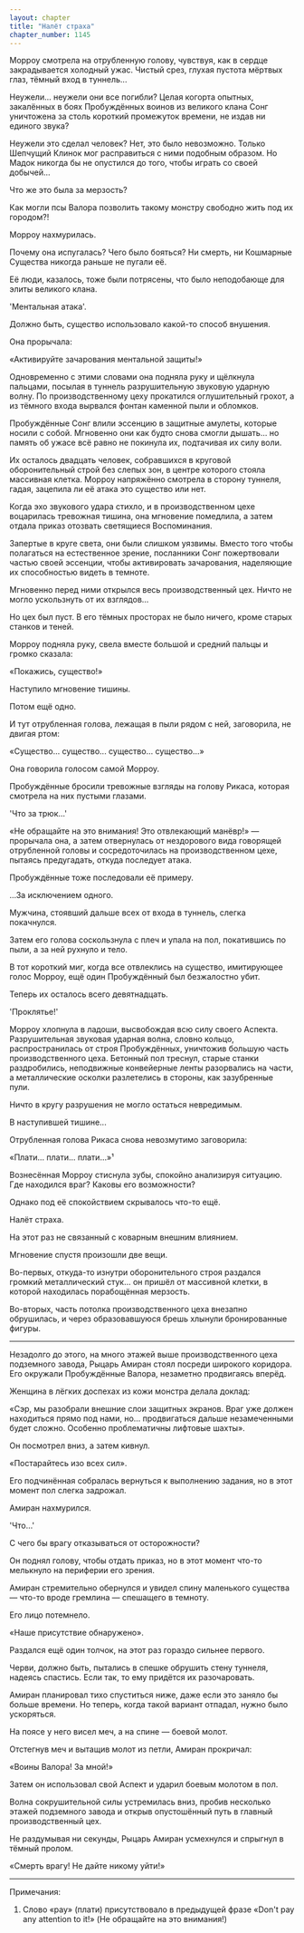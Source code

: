 ```yaml
---
layout: chapter
title: "Налёт страха"
chapter_number: 1145
---
```


Морроу смотрела на отрубленную голову, чувствуя, как в сердце закрадывается холодный ужас. Чистый срез, глухая пустота мёртвых глаз, тёмный вход в туннель...

Неужели... неужели они все погибли? Целая когорта опытных, закалённых в боях Пробуждённых воинов из великого клана Сонг уничтожена за столь короткий промежуток времени, не издав ни единого звука?

Неужели это сделал человек? Нет, это было невозможно. Только Шепчущий Клинок мог расправиться с ними подобным образом. Но Мадок никогда бы не опустился до того, чтобы играть со своей добычей...

Что же это была за мерзость?

Как могли псы Валора позволить такому монстру свободно жить под их городом?!

Морроу нахмурилась.

Почему она испугалась? Чего было бояться? Ни смерть, ни Кошмарные Существа никогда раньше не пугали её.

Её люди, казалось, тоже были потрясены, что было неподобающе для элиты великого клана.

'Ментальная атака'.

Должно быть, существо использовало какой-то способ внушения.

Она прорычала:

«Активируйте зачарования ментальной защиты!»

Одновременно с этими словами она подняла руку и щёлкнула пальцами, посылая в туннель разрушительную звуковую ударную волну. По производственному цеху прокатился оглушительный грохот, а из тёмного входа вырвался фонтан каменной пыли и обломков.

Пробуждённые Сонг влили эссенцию в защитные амулеты, которые носили с собой. Мгновенно они как будто снова смогли дышать... но память об ужасе всё равно не покинула их, подтачивая их силу воли.

Их осталось двадцать человек, собравшихся в круговой оборонительный строй без слепых зон, в центре которого стояла массивная клетка. Морроу напряжённо смотрела в сторону туннеля, гадая, зацепила ли её атака это существо или нет.

Когда эхо звукового удара стихло, и в производственном цехе воцарилась тревожная тишина, она мгновение помедлила, а затем отдала приказ отозвать светящиеся Воспоминания.

Запертые в круге света, они были слишком уязвимы. Вместо того чтобы полагаться на естественное зрение, посланники Сонг пожертвовали частью своей эссенции, чтобы активировать зачарования, наделяющие их способностью видеть в темноте.

Мгновенно перед ними открылся весь производственный цех. Ничто не могло ускользнуть от их взглядов...

Но цех был пуст. В его тёмных просторах не было ничего, кроме старых станков и теней.

Морроу подняла руку, свела вместе большой и средний пальцы и громко сказала:

«Покажись, существо!»

Наступило мгновение тишины.

Потом ещё одно.

И тут отрубленная голова, лежащая в пыли рядом с ней, заговорила, не двигая ртом:

«Существо... существо... существо... существо...»

Она говорила голосом самой Морроу.

Пробуждённые бросили тревожные взгляды на голову Рикаса, которая смотрела на них пустыми глазами.

'Что за трюк...'

«Не обращайте на это внимания! Это отвлекающий манёвр!» — прорычала она, а затем отвернулась от нездорового вида говорящей отрубленной головы и сосредоточилась на производственном цехе, пытаясь предугадать, откуда последует атака.

Пробуждённые тоже последовали её примеру.

...За исключением одного.

Мужчина, стоявший дальше всех от входа в туннель, слегка покачнулся.

Затем его голова соскользнула с плеч и упала на пол, покатившись по пыли, а за ней рухнуло и тело.

В тот короткий миг, когда все отвлеклись на существо, имитирующее голос Морроу, ещё один Пробуждённый был безжалостно убит.

Теперь их осталось всего девятнадцать.

'Проклятье!'

Морроу хлопнула в ладоши, высвобождая всю силу своего Аспекта. Разрушительная звуковая ударная волна, словно кольцо, распространилась от строя Пробуждённых, уничтожив большую часть производственного цеха. Бетонный пол треснул, старые станки раздробились, неподвижные конвейерные ленты разорвались на части, а металлические осколки разлетелись в стороны, как зазубренные пули.

Ничто в кругу разрушения не могло остаться невредимым.

В наступившей тишине...

Отрубленная голова Рикаса снова невозмутимо заговорила:

«Плати... плати... плати...»¹

Вознесённая Морроу стиснула зубы, спокойно анализируя ситуацию. Где находился враг? Каковы его возможности?

Однако под её спокойствием скрывалось что-то ещё.

Налёт страха.

На этот раз не связанный с коварным внешним влиянием.

Мгновение спустя произошли две вещи.

Во-первых, откуда-то изнутри оборонительного строя раздался громкий металлический стук... он пришёл от массивной клетки, в которой находилась порабощённая мерзость.

Во-вторых, часть потолка производственного цеха внезапно обрушилась, и через образовавшуюся брешь хлынули бронированные фигуры.

***

Незадолго до этого, на много этажей выше производственного цеха подземного завода, Рыцарь Амиран стоял посреди широкого коридора. Его окружали Пробуждённые Валора, незаметно продвигаясь вперёд.

Женщина в лёгких доспехах из кожи монстра делала доклад:

«Сэр, мы разобрали внешние слои защитных экранов. Враг уже должен находиться прямо под нами, но... продвигаться дальше незамеченными будет сложно. Особенно проблематичны лифтовые шахты».

Он посмотрел вниз, а затем кивнул.

«Постарайтесь изо всех сил».

Его подчинённая собралась вернуться к выполнению задания, но в этот момент пол слегка задрожал.

Амиран нахмурился.

'Что...'

С чего бы врагу отказываться от осторожности?

Он поднял голову, чтобы отдать приказ, но в этот момент что-то мелькнуло на периферии его зрения.

Амиран стремительно обернулся и увидел спину маленького существа — что-то вроде гремлина — спешащего в темноту.

Его лицо потемнело.

«Наше присутствие обнаружено».

Раздался ещё один толчок, на этот раз гораздо сильнее первого.

Черви, должно быть, пытались в спешке обрушить стену туннеля, надеясь спастись. Если так, то ему придётся их разочаровать.

Амиран планировал тихо спуститься ниже, даже если это заняло бы больше времени. Но теперь, когда такой вариант отпадал, нужно было ускоряться.

На поясе у него висел меч, а на спине — боевой молот.

Отстегнув меч и вытащив молот из петли, Амиран прокричал:

«Воины Валора! За мной!»

Затем он использовал свой Аспект и ударил боевым молотом в пол.

Волна сокрушительной силы устремилась вниз, пробив несколько этажей подземного завода и открыв опустошённый путь в главный производственный цех.

Не раздумывая ни секунды, Рыцарь Амиран усмехнулся и спрыгнул в тёмный пролом.

«Смерть врагу! Не дайте никому уйти!»

***

Примечания:

1. Слово «pay» (плати) присутствовало в предыдущей фразе «Don't pay any attention to it!» (Не обращайте на это внимания!)